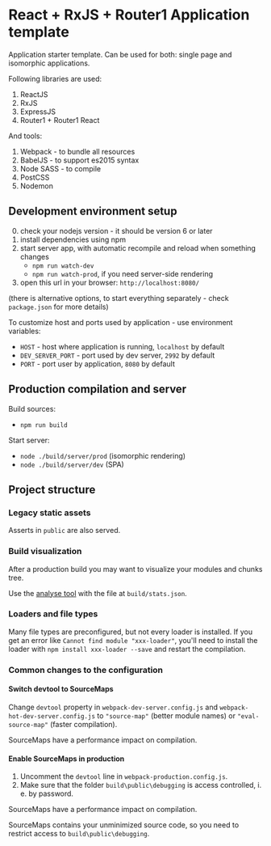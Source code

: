 React + RxJS + Router1 Application template
========================

Application starter template.
Can be used for both: single page and isomorphic applications.
 
Following libraries are used:

1. ReactJS
2. RxJS
3. ExpressJS
4. Router1  + Router1 React

And tools:

1. Webpack - to bundle all resources
2. BabelJS - to support es2015 syntax 
3. Node SASS - to compile 
4. PostCSS
5. Nodemon
 
## Development environment setup

0. check your nodejs version - it should be version 6 or later
1. install dependencies using npm
2. start server app, with automatic recompile and reload when something changes
    - `npm run watch-dev`
    - `npm run watch-prod`, if you need server-side rendering
3. open this url in your browser: `http://localhost:8080/`

(there is alternative options, to start everything separately - check `package.json` for more details)

To customize host and ports used by application - use environment variables:
- `HOST` - host where application is running, `localhost` by default 
- `DEV_SERVER_PORT` - port used by dev server, `2992` by default 
- `PORT` - port user by application, `8080` by default 

## Production compilation and server

Build sources:

- `npm run build`

Start server:

- `node ./build/server/prod` (isomorphic rendering)
- `node ./build/server/dev` (SPA)


## Project structure

### Legacy static assets

Asserts in `public` are also served.

### Build visualization

After a production build you may want to visualize your modules and chunks tree.

Use the [analyse tool](http://webpack.github.io/analyse/) with the file at `build/stats.json`.


### Loaders and file types

Many file types are preconfigured, but not every loader is installed. If you get an error like `Cannot find module "xxx-loader"`, you'll need to install the loader with `npm install xxx-loader --save` and restart the compilation.


### Common changes to the configuration

#### Switch devtool to SourceMaps

Change `devtool` property in `webpack-dev-server.config.js` and `webpack-hot-dev-server.config.js` to `"source-map"` (better module names) or `"eval-source-map"` (faster compilation).

SourceMaps have a performance impact on compilation.

#### Enable SourceMaps in production

1. Uncomment the `devtool` line in `webpack-production.config.js`.
2. Make sure that the folder `build\public\debugging` is access controlled, i. e. by password.

SourceMaps have a performance impact on compilation.

SourceMaps contains your unminimized source code, so you need to restrict access to `build\public\debugging`.
